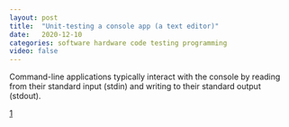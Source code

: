 ```yaml
---
layout: post
title:  "Unit-testing a console app (a text editor)"
date:   2020-12-10
categories: software hardware code testing programming
video: false
---
```


Command-line applications typically interact with the console by reading from their standard input (stdin) and writing to their standard output (stdout).

[1]

[1]: //jmmv.dev/2020/12/unit-testing-a-console-app.html


